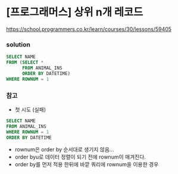 # [프로그래머스] 상위 n개 레코드
https://school.programmers.co.kr/learn/courses/30/lessons/59405

### solution
```SQL
SELECT NAME
FROM (SELECT *
      FROM ANIMAL_INS
      ORDER BY DATETIME)
WHERE ROWNUM = 1
```


### 참고
- 첫 시도 (실패)
```SQL
SELECT NAME
FROM ANIMAL_INS
WHERE ROWNUM = 1
ORDER BY DATETIME
```
- rownum은 order by 순서대로 생기지 않음... 
- order byu로 데이터 정렬이 되기 전에 rownum이 매겨진다.
- order by를 먼저 적용 한뒤에 바깥 쿼리에 rownum을 이용한 경우